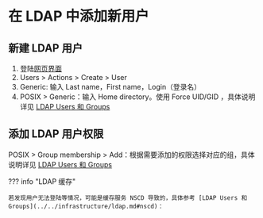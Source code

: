 # 在 LDAP 中添加新用户

## 新建 LDAP 用户

1. 登陆[网页界面](http://ldap.lug.ustc.edu.cn/gosa)
2. Users > Actions > Create > User
3. Generic: 输入 Last name，First name，Login（登录名）
4. POSIX > Generic：输入 Home directory。使用 Force UID/GID ，具体说明详见 [LDAP Users 和 Groups](../../infrastructure/ldap.md#ldap-users-and-groups)

## 添加 LDAP 用户权限

POSIX > Group membership > Add：根据需要添加的权限选择对应的组，具体说明详见 [LDAP Users 和 Groups](../../infrastructure/ldap.md#ldap-users-and-groups)

??? info "LDAP 缓存"

    若发现用户无法登陆等情况，可能是缓存服务 NSCD 导致的，具体参考 [LDAP Users 和 Groups](../../infrastructure/ldap.md#nscd)：
